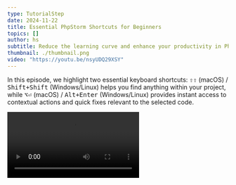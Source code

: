 ```yaml
---
type: TutorialStep
date: 2024-11-22
title: Essential PhpStorm Shortcuts for Beginners
topics: []
author: hs
subtitle: Reduce the learning curve and enhance your productivity in PhpStorm from day one.
thumbnail: ./thumbnail.png
video: "https://youtu.be/nsyUDQ29XSY"
---
```


In this episode, we highlight two essential keyboard shortcuts: <kbd>⇧⇧</kbd> (macOS) / <kbd>Shift+Shift</kbd> (Windows/Linux) helps you find anything within your project, while <kbd>⌥⏎</kbd> (macOS) / <kbd>Alt+Enter</kbd> (Windows/Linux) provides instant access to contextual actions and quick fixes relevant to the selected code.

<video class="video-player" playsinline controls>
  <source src="../01-01.webm" type="video/webm" />
</video>
